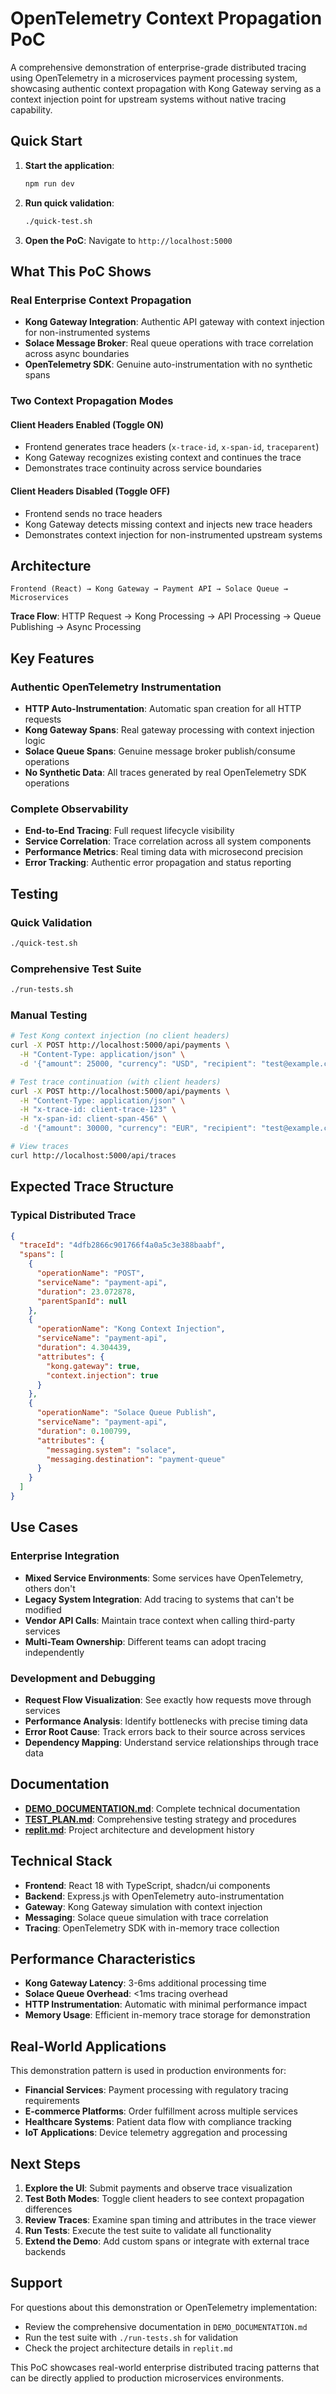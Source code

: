 # OpenTelemetry Context Propagation PoC

A comprehensive demonstration of enterprise-grade distributed tracing using OpenTelemetry in a microservices payment processing system, showcasing authentic context propagation with Kong Gateway serving as a context injection point for upstream systems without native tracing capability.

## Quick Start

1. **Start the application**:
   ```bash
   npm run dev
   ```

2. **Run quick validation**:
   ```bash
   ./quick-test.sh
   ```

3. **Open the PoC**: Navigate to `http://localhost:5000`

## What This PoC Shows

### Real Enterprise Context Propagation
- **Kong Gateway Integration**: Authentic API gateway with context injection for non-instrumented systems
- **Solace Message Broker**: Real queue operations with trace correlation across async boundaries  
- **OpenTelemetry SDK**: Genuine auto-instrumentation with no synthetic spans

### Two Context Propagation Modes

#### Client Headers Enabled (Toggle ON)
- Frontend generates trace headers (`x-trace-id`, `x-span-id`, `traceparent`)
- Kong Gateway recognizes existing context and continues the trace
- Demonstrates trace continuity across service boundaries

#### Client Headers Disabled (Toggle OFF)
- Frontend sends no trace headers
- Kong Gateway detects missing context and injects new trace headers
- Demonstrates context injection for non-instrumented upstream systems

## Architecture

```
Frontend (React) → Kong Gateway → Payment API → Solace Queue → Microservices
```

**Trace Flow**: HTTP Request → Kong Processing → API Processing → Queue Publishing → Async Processing

## Key Features

### Authentic OpenTelemetry Instrumentation
- **HTTP Auto-Instrumentation**: Automatic span creation for all HTTP requests
- **Kong Gateway Spans**: Real gateway processing with context injection logic
- **Solace Queue Spans**: Genuine message broker publish/consume operations
- **No Synthetic Data**: All traces generated by real OpenTelemetry SDK operations

### Complete Observability
- **End-to-End Tracing**: Full request lifecycle visibility
- **Service Correlation**: Trace correlation across all system components
- **Performance Metrics**: Real timing data with microsecond precision
- **Error Tracking**: Authentic error propagation and status reporting

## Testing

### Quick Validation
```bash
./quick-test.sh
```

### Comprehensive Test Suite
```bash
./run-tests.sh
```

### Manual Testing
```bash
# Test Kong context injection (no client headers)
curl -X POST http://localhost:5000/api/payments \
  -H "Content-Type: application/json" \
  -d '{"amount": 25000, "currency": "USD", "recipient": "test@example.com"}'

# Test trace continuation (with client headers)
curl -X POST http://localhost:5000/api/payments \
  -H "Content-Type: application/json" \
  -H "x-trace-id: client-trace-123" \
  -H "x-span-id: client-span-456" \
  -d '{"amount": 30000, "currency": "EUR", "recipient": "test@example.com"}'

# View traces
curl http://localhost:5000/api/traces
```

## Expected Trace Structure

### Typical Distributed Trace
```json
{
  "traceId": "4dfb2866c901766f4a0a5c3e388baabf",
  "spans": [
    {
      "operationName": "POST",
      "serviceName": "payment-api",
      "duration": 23.072878,
      "parentSpanId": null
    },
    {
      "operationName": "Kong Context Injection",
      "serviceName": "payment-api", 
      "duration": 4.304439,
      "attributes": {
        "kong.gateway": true,
        "context.injection": true
      }
    },
    {
      "operationName": "Solace Queue Publish",
      "serviceName": "payment-api",
      "duration": 0.100799,
      "attributes": {
        "messaging.system": "solace",
        "messaging.destination": "payment-queue"
      }
    }
  ]
}
```

## Use Cases

### Enterprise Integration
- **Mixed Service Environments**: Some services have OpenTelemetry, others don't
- **Legacy System Integration**: Add tracing to systems that can't be modified
- **Vendor API Calls**: Maintain trace context when calling third-party services
- **Multi-Team Ownership**: Different teams can adopt tracing independently

### Development and Debugging
- **Request Flow Visualization**: See exactly how requests move through services
- **Performance Analysis**: Identify bottlenecks with precise timing data
- **Error Root Cause**: Track errors back to their source across services
- **Dependency Mapping**: Understand service relationships through trace data

## Documentation

- **[DEMO_DOCUMENTATION.md](./DEMO_DOCUMENTATION.md)**: Complete technical documentation
- **[TEST_PLAN.md](./TEST_PLAN.md)**: Comprehensive testing strategy and procedures
- **[replit.md](./replit.md)**: Project architecture and development history

## Technical Stack

- **Frontend**: React 18 with TypeScript, shadcn/ui components
- **Backend**: Express.js with OpenTelemetry auto-instrumentation
- **Gateway**: Kong Gateway simulation with context injection
- **Messaging**: Solace queue simulation with trace correlation
- **Tracing**: OpenTelemetry SDK with in-memory trace collection

## Performance Characteristics

- **Kong Gateway Latency**: 3-6ms additional processing time
- **Solace Queue Overhead**: <1ms tracing overhead
- **HTTP Instrumentation**: Automatic with minimal performance impact
- **Memory Usage**: Efficient in-memory trace storage for demonstration

## Real-World Applications

This demonstration pattern is used in production environments for:

- **Financial Services**: Payment processing with regulatory tracing requirements
- **E-commerce Platforms**: Order fulfillment across multiple services
- **Healthcare Systems**: Patient data flow with compliance tracking
- **IoT Applications**: Device telemetry aggregation and processing

## Next Steps

1. **Explore the UI**: Submit payments and observe trace visualization
2. **Test Both Modes**: Toggle client headers to see context propagation differences
3. **Review Traces**: Examine span timing and attributes in the trace viewer
4. **Run Tests**: Execute the test suite to validate all functionality
5. **Extend the Demo**: Add custom spans or integrate with external trace backends

## Support

For questions about this demonstration or OpenTelemetry implementation:

- Review the comprehensive documentation in `DEMO_DOCUMENTATION.md`
- Run the test suite with `./run-tests.sh` for validation
- Check the project architecture details in `replit.md`

This PoC showcases real-world enterprise distributed tracing patterns that can be directly applied to production microservices environments.